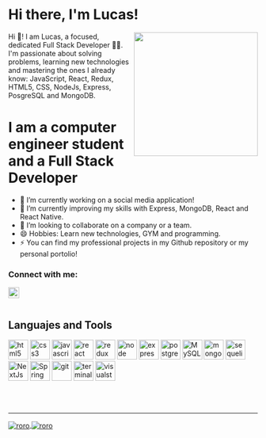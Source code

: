 <!--
**Lucasanim/Lucasanim** is a ✨ _special_ ✨ repository because its `README.md` (this file) appears on your GitHub profile.

Here are some ideas to get you started:

- 🔭 I’m currently working on ...
- 🌱 I’m currently learning ...
- 👯 I’m looking to collaborate on ...
- 🤔 I’m looking for help with ...
- 💬 Ask me about ...
- 📫 How to reach me: https://www.linkedin.com/in/lucas-vazquez-9318431b1/
- 😄 Pronouns: ...
- ⚡ Fun fact: ...
[<img align="left" alt="codeSTACKr | WhatsApp" width="22px" src="https://cdn.jsdelivr.net/npm/simple-icons@v3/icons/whatsapp.svg" />][whatsapp]
[<img align="left" alt="codeSTACKr | Twitter" width="22px" src="https://cdn.jsdelivr.net/npm/simple-icons@v3/icons/twitter.svg" />][twitter]
https://media.giphy.com/media/9igGG6KxpY0eY0Sr5u/giphy.gif
-->
# Hi there, I'm Lucas!

<img align='right' src="https://media.giphy.com/media/9igGG6KxpY0eY0Sr5u/giphy.gif" width="250">


Hi 👋! I am Lucas, a focused, dedicated Full Stack Developer 👨‍💻. I'm passionate about solving problems, learning new technologies and mastering the ones I already know: JavaScript, React, Redux, HTML5, CSS, NodeJs, Express, PosgreSQL and MongoDB.

# I am a computer engineer student and a Full Stack Developer

- 🔭 I’m currently working on a social media application!
- 🌱 I’m currently improving my skills with Express, MongoDB, React and React Native.
- 👯 I’m looking to collaborate on a company or a team.
- 😄 Hobbies: Learn new technologies, GYM and programming.
- ⚡ You can find my professional projects in my Github repository or my personal portolio!

### Connect with me:

<a href="https://github.com/Lucasanim">
  <img align="left" alt="codeSTACKr | LinkedIn" width="22px" src="https://cdn.jsdelivr.net/npm/simple-icons@v3/icons/linkedin.svg" />
</a>



<br />

<br />

## Languajes and Tools
<p align="left">
  <img src="https://api.iconify.design/vscode-icons:file-type-html.svg" alt="html5" height="40" width="40"/>
  <img src="https://api.iconify.design/vscode-icons:file-type-css.svg" alt="css3" height="40" width="40"/>
  <img src="https://api.iconify.design/logos:javascript.svg" alt="javascript" height="40" width="40"/>
  <img src="https://api.iconify.design/logos:react.svg" alt="react" height="40" width="40"/>
  <img src="https://api.iconify.design/logos:redux.svg" alt="redux" height="40" width="40"/>  
  <img src="https://api.iconify.design/logos:nodejs.svg" alt="node" height="40" width="40"/>  
  <img src="https://api.iconify.design/simple-icons:express.svg" alt="express" height="40" width="40"/>  
  <img src="https://api.iconify.design/logos:postgresql.svg" alt="postgreSQL" height="40" width="40"/> 
   <img src="https://api.iconify.design/logos:mysql.svg" alt="MySQL" height="40" width="40"/> 
  <img src="https://api.iconify.design/logos:mongodb.svg" alt="mongodb" height="40" width="40"/> 
  <img src="https://api.iconify.design/logos:sequelize.svg" alt="sequelize" height="40" width="40"/> 
  <img src="https://api.iconify.design/next-js.svg" alt="NextJs" height="40" width="40"/> 
  <img src="https://api.iconify.design/springboot.svg" alt="Spring Boot" height="40" width="40"/> 
  <img src="https://api.iconify.design/logos:git.svg" alt="git" height="40" width="40"/> 
  <img src="https://api.iconify.design/logos:terminal.svg" alt="terminal" height="40" width="40"/> 
  <img src="https://api.iconify.design/logos:visual-studio.svg" alt="visualstudio" height="40" width="40"/> 
  

<p>

<br />
<br />
  
   ---
  
  
  <a href="https://github.com/Lucasanim">
  <img align="center" src="https://github-readme-stats-nine-flax.vercel.app/api?username=Lucasanim&show_icons=true&hide_border=true&count_private=true" alt="roro" />
</a>
 <a href="https://github.com/Lucasanim">
  <img align="center" src="https://github-readme-stats-nine-flax.vercel.app/api/top-langs?username=Lucasanim&hide_border=true" alt="roro" />
</a>

